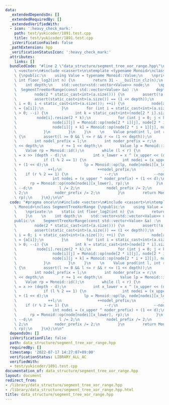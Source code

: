 ```yaml
---
data:
  _extendedDependsOn: []
  _extendedRequiredBy: []
  _extendedVerifiedWith:
  - icon: ':heavy_check_mark:'
    path: test/yukicoder/1891.test.cpp
    title: test/yukicoder/1891.test.cpp
  _isVerificationFailed: false
  _pathExtension: hpp
  _verificationStatusIcon: ':heavy_check_mark:'
  attributes:
    links: []
  bundledCode: "#line 2 \"data_structure/segment_tree_xor_range.hpp\"\n\n#include\
    \ <vector>\n#include <cassert>\n\ntemplate <typename Monoid>\nclass SegmentTreeXorRange\
    \ {\npublic:\n    using Value = typename Monoid::Value;\n    \nprivate:\n    static\
    \ int floor_log2(int n) {\n        return 31 - __builtin_clz(n);\n    }\n    \n\
    \    int depth;\n    std::vector<std::vector<Value>> node;\n    \npublic:\n  \
    \  SegmentTreeXorRange(const std::vector<Value> &a) :\n        depth(floor_log2(static_cast<int>(a.size()))),\n\
    \        node(2 * static_cast<int>(a.size())) {\n        assert(!a.empty());\n\
    \        assert(static_cast<int>(a.size()) == (1 << depth));\n        for (int\
    \ i = 0; i < static_cast<int>(a.size()); ++i) {\n            node[a.size() + i]\
    \ = {a[i]};\n        }\n        for (int i = static_cast<int>(a.size()) - 1; i\
    \ > 0; --i) {\n            int k = static_cast<int>(node[2 * i].size());\n   \
    \         node[i].resize(2 * k);\n            for (int j = 0; j < k; ++j) {\n\
    \                node[i][j] = Monoid::op(node[2 * i][j], node[2 * i + 1][j]);\n\
    \                node[i][j + k] = Monoid::op(node[2 * i + 1][j], node[2 * i][j]);\n\
    \            }\n        }\n    }\n    \n    Value prod(int l, int r, int x) const\
    \ {\n        assert(l >= 0 && l <= r && r <= (1 << depth));\n        int d = depth;\n\
    \        int nodel_prefix = l;\n        int noder_prefix = r;\n        l += 1\
    \ << depth;\n        r += 1 << depth;\n        Value lp = Monoid::id();\n    \
    \    Value rp = Monoid::id();\n        while (l < r) {\n            int x_upper\
    \ = x >> (depth - d);\n            int x_lower = x ^ (x_upper << (depth - d));\n\
    \            if (l % 2 == 1) {\n                int nodei = (x_upper ^ nodel_prefix)\
    \ + (1 << d);\n                lp = Monoid::op(lp, node[nodei][x_lower]);\n  \
    \              ++l;\n                ++nodel_prefix;\n            }\n        \
    \    if (r % 2 == 1) {\n                --r;\n                --noder_prefix;\n\
    \                int nodei = (x_upper ^ noder_prefix) + (1 << d);\n          \
    \      rp = Monoid::op(node[nodei][x_lower], rp);\n            }\n           \
    \ --d;\n            l /= 2;\n            nodel_prefix /= 2;\n            r /=\
    \ 2;\n            noder_prefix /= 2;\n        }\n        return Monoid::op(lp,\
    \ rp);\n    }\n};\n\n"
  code: "#pragma once\n\n#include <vector>\n#include <cassert>\n\ntemplate <typename\
    \ Monoid>\nclass SegmentTreeXorRange {\npublic:\n    using Value = typename Monoid::Value;\n\
    \    \nprivate:\n    static int floor_log2(int n) {\n        return 31 - __builtin_clz(n);\n\
    \    }\n    \n    int depth;\n    std::vector<std::vector<Value>> node;\n    \n\
    public:\n    SegmentTreeXorRange(const std::vector<Value> &a) :\n        depth(floor_log2(static_cast<int>(a.size()))),\n\
    \        node(2 * static_cast<int>(a.size())) {\n        assert(!a.empty());\n\
    \        assert(static_cast<int>(a.size()) == (1 << depth));\n        for (int\
    \ i = 0; i < static_cast<int>(a.size()); ++i) {\n            node[a.size() + i]\
    \ = {a[i]};\n        }\n        for (int i = static_cast<int>(a.size()) - 1; i\
    \ > 0; --i) {\n            int k = static_cast<int>(node[2 * i].size());\n   \
    \         node[i].resize(2 * k);\n            for (int j = 0; j < k; ++j) {\n\
    \                node[i][j] = Monoid::op(node[2 * i][j], node[2 * i + 1][j]);\n\
    \                node[i][j + k] = Monoid::op(node[2 * i + 1][j], node[2 * i][j]);\n\
    \            }\n        }\n    }\n    \n    Value prod(int l, int r, int x) const\
    \ {\n        assert(l >= 0 && l <= r && r <= (1 << depth));\n        int d = depth;\n\
    \        int nodel_prefix = l;\n        int noder_prefix = r;\n        l += 1\
    \ << depth;\n        r += 1 << depth;\n        Value lp = Monoid::id();\n    \
    \    Value rp = Monoid::id();\n        while (l < r) {\n            int x_upper\
    \ = x >> (depth - d);\n            int x_lower = x ^ (x_upper << (depth - d));\n\
    \            if (l % 2 == 1) {\n                int nodei = (x_upper ^ nodel_prefix)\
    \ + (1 << d);\n                lp = Monoid::op(lp, node[nodei][x_lower]);\n  \
    \              ++l;\n                ++nodel_prefix;\n            }\n        \
    \    if (r % 2 == 1) {\n                --r;\n                --noder_prefix;\n\
    \                int nodei = (x_upper ^ noder_prefix) + (1 << d);\n          \
    \      rp = Monoid::op(node[nodei][x_lower], rp);\n            }\n           \
    \ --d;\n            l /= 2;\n            nodel_prefix /= 2;\n            r /=\
    \ 2;\n            noder_prefix /= 2;\n        }\n        return Monoid::op(lp,\
    \ rp);\n    }\n};\n\n"
  dependsOn: []
  isVerificationFile: false
  path: data_structure/segment_tree_xor_range.hpp
  requiredBy: []
  timestamp: '2022-07-17 14:27:07+09:00'
  verificationStatus: LIBRARY_ALL_AC
  verifiedWith:
  - test/yukicoder/1891.test.cpp
documentation_of: data_structure/segment_tree_xor_range.hpp
layout: document
redirect_from:
- /library/data_structure/segment_tree_xor_range.hpp
- /library/data_structure/segment_tree_xor_range.hpp.html
title: data_structure/segment_tree_xor_range.hpp
---
```

